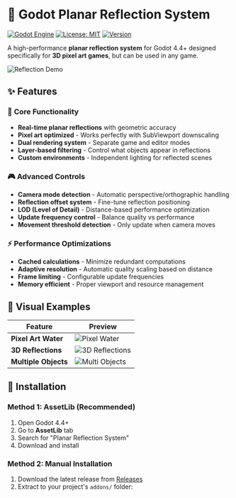 # 🌊 Godot Planar Reflection System

[![Godot Engine](https://img.shields.io/badge/Godot-4.4+-blue.svg)](https://godotengine.org/)
[![License: MIT](https://img.shields.io/badge/License-MIT-yellow.svg)](https://opensource.org/licenses/MIT)
[![Version](https://img.shields.io/badge/Version-1.0.0-green.svg)](https://github.com/yourusername/planar-reflection-system/releases)

A high-performance **planar reflection system** for Godot 4.4+ designed specifically for **3D pixel art games**, but can be used in any game.

![Reflection Demo](screenshots/demo_overview.png)

## ✨ Features

### 🎯 **Core Functionality**
- **Real-time planar reflections** with geometric accuracy
- **Pixel art optimized** - Works perfectly with SubViewport downscaling
- **Dual rendering system** - Separate game and editor modes
- **Layer-based filtering** - Control what objects appear in reflections
- **Custom environments** - Independent lighting for reflected scenes

### 🎮 **Advanced Controls**
- **Camera mode detection** - Automatic perspective/orthographic handling
- **Reflection offset system** - Fine-tune reflection positioning
- **LOD (Level of Detail)** - Distance-based performance optimization
- **Update frequency control** - Balance quality vs performance
- **Movement threshold detection** - Only update when camera moves

### ⚡ **Performance Optimizations**
- **Cached calculations** - Minimize redundant computations
- **Adaptive resolution** - Automatic quality scaling based on distance
- **Frame limiting** - Configurable update frequencies
- **Memory efficient** - Proper viewport and resource management

## 🎨 Visual Examples

| Feature | Preview |
|---------|---------|
| **Pixel Art Water** | ![Pixel Water](screenshots/pixel_water.png) |
| **3D Reflections** | ![3D Reflections](screenshots/3d_reflections.png) |
| **Multiple Objects** | ![Multi Objects](screenshots/multi_objects.png) |

## 🚀 Installation

### Method 1: AssetLib (Recommended)
1. Open Godot 4.4+
2. Go to **AssetLib** tab
3. Search for "Planar Reflection System"
4. Download and install

### Method 2: Manual Installation
1. Download the latest release from [Releases](https://github.com/yourusername/planar-reflection-system/releases)
2. Extract to your project's `addons/` folder:
